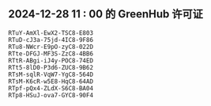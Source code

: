 ## 2024-12-28 11 : 00 的 GreenHub 许可证
```
RTuY-AmXl-EwX2-TSC8-E803
RTuD-cJ3a-75jd-4IC8-9F86
RTu8-NWcr-E9pO-zyC8-022D
RTte-DFGJ-MF3S-ZzC8-4BB6
RTtR-ABgi-iJ4y-POC8-74ED
RTt5-8lD0-P3d6-ZUC8-9B62
RTsM-sqlR-VqW7-YgC8-564D
RTsM-K6cR-w5E8-HqC8-64AD
RTpf-pQx4-ZLdX-S6C8-BA04
RTp8-HSuJ-ova7-GYC8-90F4
```
